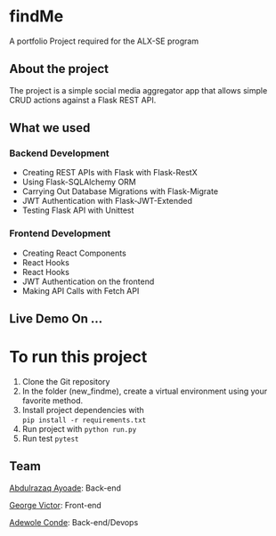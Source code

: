 # findMe
A portfolio Project required for the ALX-SE program



## About the project
The project is a simple social media aggregator app that allows simple CRUD actions against a Flask REST API.



## What we used

### Backend Development
- Creating REST APIs with Flask with Flask-RestX
- Using Flask-SQLAlchemy ORM
- Carrying Out Database Migrations with Flask-Migrate
- JWT Authentication with Flask-JWT-Extended
- Testing Flask API with Unittest

### Frontend Development
- Creating React Components
- React Hooks
- React Hooks
- JWT Authentication on the frontend
- Making API Calls with Fetch API

 

## Live Demo On ...


# To run this project
1. Clone the Git repository
2. In the folder (new_findme), create a virtual environment using your favorite method.
3. Install project dependencies with  
``
pip install -r requirements.txt
``
4. Run project with 
``
python run.py
``
5. Run test
``
pytest
``

## Team
[Abdulrazaq Ayoade](https://github.com/AYcrown77): Back-end

[George Victor](https://github.com/Bro-vick): Front-end

[Adewole Conde](https://github.com/phatboislym): Back-end/Devops
 
